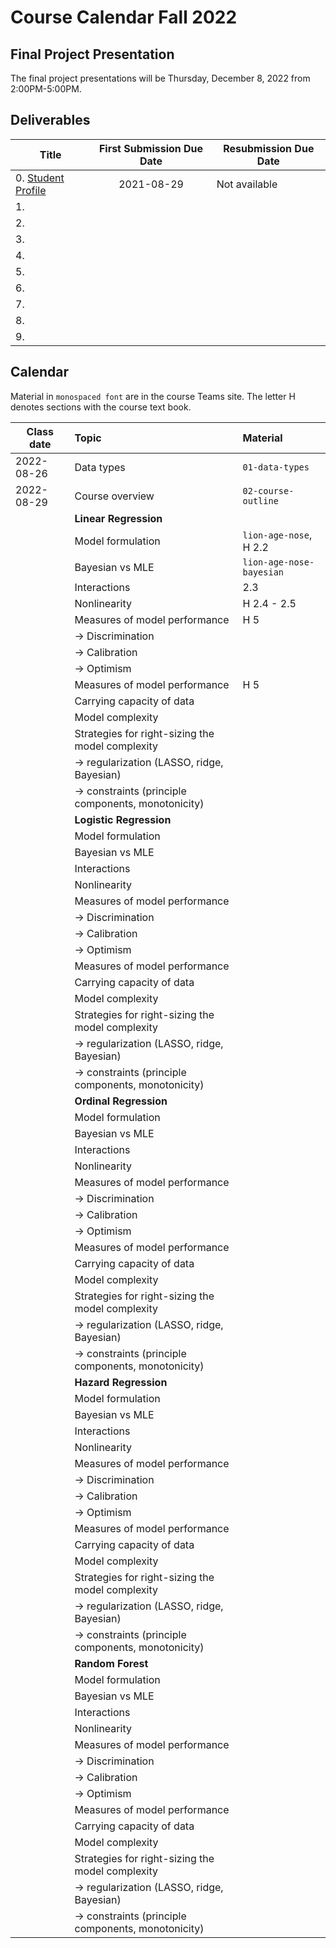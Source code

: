 # Course Calendar Fall 2022

## Final Project Presentation

The final project presentations will be Thursday, December 8, 2022 from	2:00PM-5:00PM.

## Deliverables

| Title | First Submission Due Date | Resubmission Due Date |
|---|:---:|---|
| 0. <a class = "callink" href = "https://github.com/thomasgstewart/machine-learning-1-fall-2022/blob/master/deliverables/00-getting-started.md">Student Profile</a> | 2021-08-29 | Not available |
| 1. | | |
| 2. | | |
| 3. | | |
| 4. | | |
| 5. | | |
| 6. | | |
| 7. | | |
| 8. | | |
| 9. | | |

## Calendar

Material in `monospaced font` are in the course Teams site.  The letter H denotes sections with the course text book.

| Class date | Topic | Material |
|---|:---|:---|
| 2022-08-26 | Data types | `01-data-types` |
| 2022-08-29 | Course overview | `02-course-outline` |
| | **Linear Regression** | |
| | Model formulation | `lion-age-nose`, H 2.2 |
| | Bayesian vs MLE | `lion-age-nose-bayesian` |
| | Interactions | 2.3 |
| | Nonlinearity | H 2.4 - 2.5 |
| | Measures of model performance | H 5 |
| | → Discrimination |  |
| | → Calibration |  |
| | → Optimism |  |
| | Measures of model performance | H 5 |
| | Carrying capacity of data | |
| | Model complexity | |
| | Strategies for right-sizing the model complexity | |
| | → regularization (LASSO, ridge, Bayesian) | |
| | → constraints (principle components, monotonicity) |
| | **Logistic Regression** | |
| | Model formulation |  |
| | Bayesian vs MLE |  |
| | Interactions | |
| | Nonlinearity | |
| | Measures of model performance | |
| | → Discrimination |  |
| | → Calibration |  |
| | → Optimism |  |
| | Measures of model performance | |
| | Carrying capacity of data | |
| | Model complexity | |
| | Strategies for right-sizing the model complexity | |
| | → regularization (LASSO, ridge, Bayesian) | |
| | → constraints (principle components, monotonicity) |
| | **Ordinal Regression** | |
| | Model formulation |  |
| | Bayesian vs MLE |  |
| | Interactions | |
| | Nonlinearity | |
| | Measures of model performance | |
| | → Discrimination |  |
| | → Calibration |  |
| | → Optimism |  |
| | Measures of model performance | |
| | Carrying capacity of data | |
| | Model complexity | |
| | Strategies for right-sizing the model complexity | |
| | → regularization (LASSO, ridge, Bayesian) | |
| | → constraints (principle components, monotonicity) |
| | **Hazard Regression** | |
| | Model formulation |  |
| | Bayesian vs MLE |  |
| | Interactions | |
| | Nonlinearity | |
| | Measures of model performance | |
| | → Discrimination |  |
| | → Calibration |  |
| | → Optimism |  |
| | Measures of model performance | |
| | Carrying capacity of data | |
| | Model complexity | |
| | Strategies for right-sizing the model complexity | |
| | → regularization (LASSO, ridge, Bayesian) | |
| | → constraints (principle components, monotonicity) |
| | **Random Forest** | |
| | Model formulation |  |
| | Bayesian vs MLE |  |
| | Interactions | |
| | Nonlinearity | |
| | Measures of model performance | |
| | → Discrimination |  |
| | → Calibration |  |
| | → Optimism |  |
| | Measures of model performance | |
| | Carrying capacity of data | |
| | Model complexity | |
| | Strategies for right-sizing the model complexity | |
| | → regularization (LASSO, ridge, Bayesian) | |
| | → constraints (principle components, monotonicity) |
